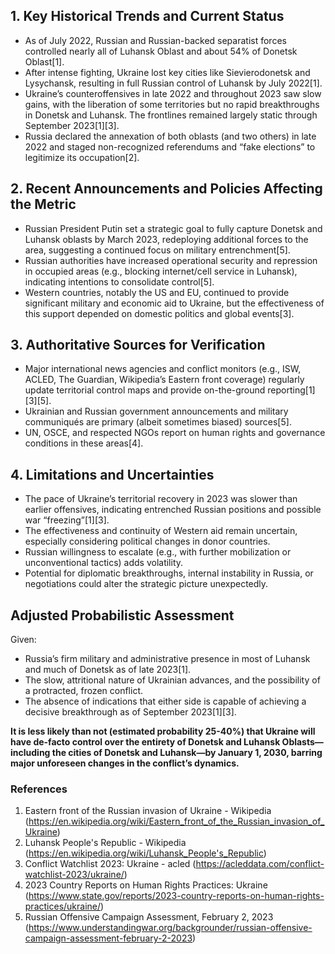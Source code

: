 ## 1. Key Historical Trends and Current Status

- As of July 2022, Russian and Russian-backed separatist forces controlled nearly all of Luhansk Oblast and about 54% of Donetsk Oblast[1].
- After intense fighting, Ukraine lost key cities like Sievierodonetsk and Lysychansk, resulting in full Russian control of Luhansk by July 2022[1].
- Ukraine’s counteroffensives in late 2022 and throughout 2023 saw slow gains, with the liberation of some territories but no rapid breakthroughs in Donetsk and Luhansk. The frontlines remained largely static through September 2023[1][3].
- Russia declared the annexation of both oblasts (and two others) in late 2022 and staged non-recognized referendums and “fake elections” to legitimize its occupation[2].

## 2. Recent Announcements and Policies Affecting the Metric

- Russian President Putin set a strategic goal to fully capture Donetsk and Luhansk oblasts by March 2023, redeploying additional forces to the area, suggesting a continued focus on military entrenchment[5].
- Russian authorities have increased operational security and repression in occupied areas (e.g., blocking internet/cell service in Luhansk), indicating intentions to consolidate control[5].
- Western countries, notably the US and EU, continued to provide significant military and economic aid to Ukraine, but the effectiveness of this support depended on domestic politics and global events[3].

## 3. Authoritative Sources for Verification

- Major international news agencies and conflict monitors (e.g., ISW, ACLED, The Guardian, Wikipedia’s Eastern front coverage) regularly update territorial control maps and provide on-the-ground reporting[1][3][5].
- Ukrainian and Russian government announcements and military communiqués are primary (albeit sometimes biased) sources[5].
- UN, OSCE, and respected NGOs report on human rights and governance conditions in these areas[4].

## 4. Limitations and Uncertainties

- The pace of Ukraine’s territorial recovery in 2023 was slower than earlier offensives, indicating entrenched Russian positions and possible war “freezing”[1][3].
- The effectiveness and continuity of Western aid remain uncertain, especially considering political changes in donor countries.
- Russian willingness to escalate (e.g., with further mobilization or unconventional tactics) adds volatility.
- Potential for diplomatic breakthroughs, internal instability in Russia, or negotiations could alter the strategic picture unexpectedly.

## Adjusted Probabilistic Assessment

Given:
- Russia’s firm military and administrative presence in most of Luhansk and much of Donetsk as of late 2023[1].
- The slow, attritional nature of Ukrainian advances, and the possibility of a protracted, frozen conflict.
- The absence of indications that either side is capable of achieving a decisive breakthrough as of September 2023[1][3].

**It is less likely than not (estimated probability 25-40%) that Ukraine will have de-facto control over the entirety of Donetsk and Luhansk Oblasts—including the cities of Donetsk and Luhansk—by January 1, 2030, barring major unforeseen changes in the conflict’s dynamics.**

### References
1. Eastern front of the Russian invasion of Ukraine - Wikipedia (https://en.wikipedia.org/wiki/Eastern_front_of_the_Russian_invasion_of_Ukraine)
2. Luhansk People's Republic - Wikipedia (https://en.wikipedia.org/wiki/Luhansk_People's_Republic)
3. Conflict Watchlist 2023: Ukraine - acled (https://acleddata.com/conflict-watchlist-2023/ukraine/)
4. 2023 Country Reports on Human Rights Practices: Ukraine (https://www.state.gov/reports/2023-country-reports-on-human-rights-practices/ukraine/)
5. Russian Offensive Campaign Assessment, February 2, 2023 (https://www.understandingwar.org/backgrounder/russian-offensive-campaign-assessment-february-2-2023)